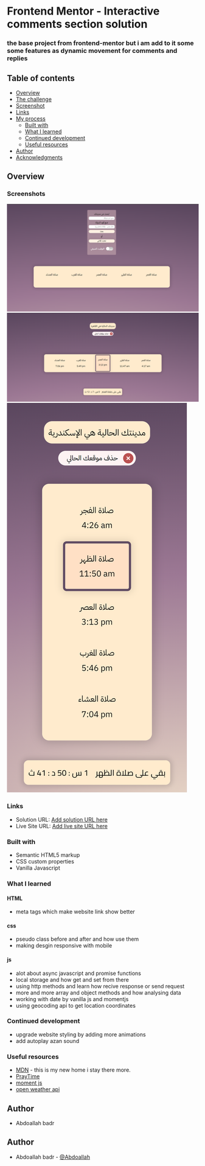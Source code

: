 # Frontend Mentor - Interactive comments section solution

### the base project from frontend-mentor but i am add to it some some features as dynamic movement for comments and replies

## Table of contents

- [Overview](#overview)
- [The challenge](#the-challenge)
- [Screenshot](#screenshot)
- [Links](#links)
- [My process](#my-process)
  - [Built with](#built-with)
  - [What I learned](#what-i-learned)
  - [Continued development](#continued-development)
  - [Useful resources](#useful-resources)
- [Author](#author)
- [Acknowledgments](#acknowledgments)

## Overview

### Screenshots

![full preview one!](./images/srceenshots/one.png)
![full preview two!](./images/srceenshots/two.png)
![mobile preview !](./images/srceenshots/mobile.png)

### Links

- Solution URL: [Add solution URL here](https://github.com/Abdoallah-Badr/Simple-Azan-website)
- Live Site URL: [Add live site URL here](https://abdoallah-badr.github.io/Simple-Azan-website/)

### Built with

- Semantic HTML5 markup
- CSS custom properties
- Vanilla Javascript

### What I learned

#### HTML

- meta tags which make website link show better

#### css

- pseudo class before and after and how use them
- making desgin responsive with mobile

#### js

- alot about async javascript and promise functions
- local storage and how get and set from there
- using http methods and learn how recive response or send request
- more and more array and object methods and how analysing data
- working with date by vanilla js and momentjs
- using geocoding api to get location coordinates

### Continued development

- upgrade website styling by adding more animations
- add autoplay azan sound

### Useful resources

- [MDN](https://developer.mozilla.org) - this is my new home i stay there more.
- [PrayTime](http://praytime.info/#home)
- [moment js](https://momentjs.com/)
- [open weather api](https://openweathermap.org/api/geocoding-api)

## Author

- Abdoallah badr

## Author

- Abdoallah badr - [@Abdoallah](https://www.linkedin.com/in/abdoallah-badr-42595919b/)
